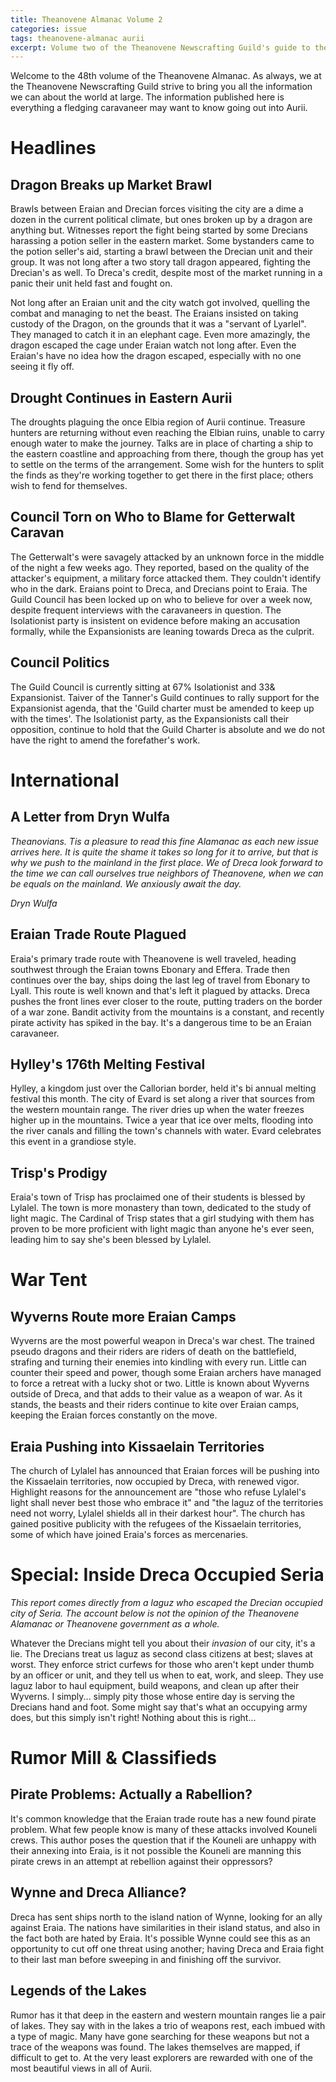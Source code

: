 ```yaml
---
title: Theanovene Almanac Volume 2
categories: issue
tags: theanovene-almanac aurii
excerpt: Volume two of the Theanovene Newscrafting Guild's guide to the world at large.
---
```


Welcome to the 48th volume of the Theanovene Almanac. As always, we at the Theanovene Newscrafting Guild strive to bring you all the information we can about the world at large. The information published here is everything a fledging caravaneer may want to know going out into Aurii. 

# Headlines

## Dragon Breaks up Market Brawl

Brawls between Eraian and Drecian forces visiting the city are a dime a dozen in the current political climate, but ones broken up by a dragon are anything but. Witnesses report the fight being started by some Drecians harassing a potion seller in the eastern market. Some bystanders came to the potion seller's aid, starting a brawl between the Drecian unit and their group. It was not long after a two story tall dragon appeared, fighting the Drecian's as well. To Dreca's credit, despite most of the market running in a panic their unit held fast and fought on. 

Not long after an Eraian unit and the city watch got involved, quelling the combat and managing to net the beast. The Eraians insisted on taking custody of the Dragon, on the grounds that it was a "servant of Lyarlel". They managed to catch it in an elephant cage. Even more amazingly, the dragon escaped the cage under Eraian watch not long after. Even the Eraian's have no idea how the dragon escaped, especially with no one seeing it fly off. 

## Drought Continues in Eastern Aurii

The droughts plaguing the once Elbia region of Aurii continue. Treasure hunters are returning without even reaching the Elbian ruins, unable to carry enough water to make the journey. Talks are in place of charting a ship to the eastern coastline and approaching from there, though the group has yet to settle on the terms of the arrangement. Some wish for the hunters to split the finds as they're working together to get there in the first place; others wish to fend for themselves. 

## Council Torn on Who to Blame for Getterwalt Caravan

The Getterwalt's were savagely attacked by an unknown force in the middle of the night a few weeks ago. They reported, based on the quality of the attacker's equipment, a military force attacked them. They couldn't identify who in the dark. Eraians point to Dreca, and Drecians point to Eraia. The Guild Council has been locked up on who to believe for over a week now, despite frequent interviews with the caravaneers in question. The Isolationist party is insistent on evidence before making an accusation formally, while the Expansionists are leaning towards Dreca as the culprit. 

## Council Politics

The Guild Council is currently sitting at 67% Isolationist and 33& Expansionist. Taiver of the Tanner's Guild continues to rally support for the Expansionist agenda, that the 'Guild charter must be amended to keep up with the times'. The Isolationist party, as the Expansionists call their opposition, continue to hold that the Guild Charter is absolute and we do not have the right to amend the forefather's work. 

# International

## A Letter from Dryn Wulfa

*Theanovians. Tis a pleasure to read this fine Alamanac as each new issue arrives here. It is quite the shame it takes so long for it to arrive, but that is why we push to the mainland in the first place. We of Dreca look forward to the time we can call ourselves true neighbors of Theanovene, when we can be equals on the mainland. We anxiously await the day.*

*Dryn Wulfa*

## Eraian Trade Route Plagued

Eraia's primary trade route with Theanovene is well traveled, heading southwest through the Eraian towns Ebonary and Effera. Trade then continues over the bay, ships doing the last leg of travel from Ebonary to Lyall. This route is well known and that's left it plagued by attacks. Dreca pushes the front lines ever closer to the route, putting traders on the border of a war zone. Bandit activity from the mountains is a constant, and recently pirate activity has spiked in the bay. It's a dangerous time to be an Eraian caravaneer. 

## Hylley's 176th Melting Festival

Hylley, a kingdom just over the Callorian border, held it's bi annual melting festival this month. The city of Evard is set along a river that sources from the western mountain range. The river dries up when the water freezes higher up in the mountains. Twice a year that ice over melts, flooding into the river canals and filling the town's channels with water. Evard celebrates this event in a grandiose style.

## Trisp's Prodigy

Eraia's town of Trisp has proclaimed one of their students is blessed by Lylalel. The town is more monastery than town, dedicated to the study of light magic. The Cardinal of Trisp states that a girl studying with them has proven to be more proficient with light magic than anyone he's ever seen, leading him to say she's been blessed by Lylalel.

# War Tent

## Wyverns Route more Eraian Camps

Wyverns are the most powerful weapon in Dreca's war chest. The trained pseudo dragons and their riders are riders of death on the battlefield, strafing and turning their enemies into kindling with every run. Little can counter their speed and power, though some Eraian archers have managed to force a retreat with a lucky shot or two. Little is known about Wyverns outside of Dreca, and that adds to their value as a weapon of war. As it stands, the beasts and their riders continue to kite over Eraian camps, keeping the Eraian forces constantly on the move. 

## Eraia Pushing into Kissaelain Territories

The church of Lylalel has announced that Eraian forces will be pushing into the Kissaelain territories, now occupied by Dreca, with renewed vigor. Highlight reasons for the announcement are "those who refuse Lylalel's light shall never best those who embrace it" and "the laguz of the territories need not worry, Lylalel shields all in their darkest hour". The church has gained positive publicity with the refugees of the Kissaelain territories, some of which have joined Eraia's forces as mercenaries. 

# Special: Inside Dreca Occupied Seria

*This report comes directly from a laguz who escaped the Drecian occupied city of Seria. The account below is not the opinion of the Theanovene Alamanac or Theanovene government as a whole.*

Whatever the Drecians might tell you about their *invasion* of our city, it's a lie. The Drecians treat us laguz as second class citizens at best; slaves at worst. They enforce strict curfews for those who aren't kept under thumb by an officer or unit, and they tell us when to eat, work, and sleep. They use laguz labor to haul equipment, build weapons, and clean up after their Wyverns. I simply... simply pity those whose entire day is serving the Drecians hand and foot. Some might say that's what an occupying army does, but this simply isn't right! Nothing about this is right...

# Rumor Mill & Classifieds

## Pirate Problems: Actually a Rabellion?

It's common knowledge that the Eraian trade route has a new found pirate problem. What few people know is many of these attacks involved Kouneli crews. This author poses the question that if the Kouneli are unhappy with their annexing into Eraia, is it not possible the Kouneli are manning this pirate crews in an attempt at rebellion against their oppressors?

## Wynne and Dreca Alliance?

Dreca has sent ships north to the island nation of Wynne, looking for an ally against Eraia. The nations have similarities in their island status, and also in the fact both are hated by Eraia. It's possible Wynne could see this as an opportunity to cut off one threat using another; having Dreca and Eraia fight to their last man before sweeping in and finishing off the survivor. 

## Legends of the Lakes

Rumor has it that deep in the eastern and western mountain ranges lie a pair of lakes. They say with in the lakes a trio of weapons rest, each imbued with a type of magic. Many have gone searching for these weapons but not a trace of the weapons was found. The lakes themselves are mapped, if difficult to get to. At the very least explorers are rewarded with one of the most beautiful views in all of Aurii.